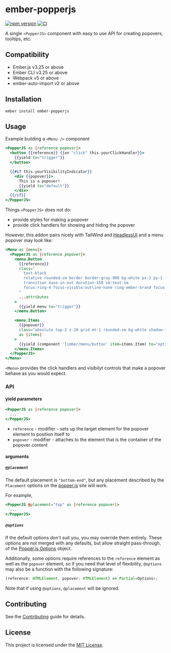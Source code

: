 # ember-popperjs

[![npm version](https://badge.fury.io/js/ember-popperjs.svg)](https://badge.fury.io/js/ember-popperjs)
[![CI](https://github.com/NullVoxPopuli/ember-popperjs/actions/workflows/ci.yml/badge.svg?branch=main&event=push)](https://github.com/NullVoxPopuli/ember-popperjs/actions/workflows/ci.yml)


A single `<PopperJS>` component with easy to use API for creating popovers, tooltips, etc.

## Compatibility

* Ember.js v3.25 or above
* Ember CLI v3.25 or above
* Webpack v5 or above
* ember-auto-import v2 or above

## Installation

```
ember install ember-popperjs
```

## Usage

Example building a `<Menu />` component
```hbs
<PopperJS as |reference popover|>
  <button {{reference}} {{on "click" this.yourClickHandler}}>
    {{yield to="trigger"}}
  </button>

  {{#if this.yourVisibilityIndicator}}
    <div {{popover}}>
      This is a popover!
      {{yield to="default"}}
    </div>
  {{/if}}
</PopperJS>
```
Things `<PopperJS>` does not do:
 - provide styles for making a popover
 - provide click handlers for showing and hiding the popover

However, this addon pairs nicely with TailWind and [HeadlessUI](https://github.com/GavinJoyce/ember-headlessui)
and a menu popover may look like: 

```hbs
<Menu as |menu|>
  <PopperJS as |reference popover|>
    <menu.Button
      {{reference}}
      class="
        text-black
        relative rounded-sm border border-gray-900 bg-white px-2 py-1 -my-1 text-left
        transition ease-in-out duration-150 sm:text-sm
        focus:ring-4 focus-visible:outline-none ring-ember-brand focus:outline-none
      "
      ...attributes
    >
      {{yield menu to="trigger"}}
    </menu.Button>

    <menu.Items
      {{popover}}
      class="absolute top-2 z-20 grid mt-1 rounded-sm bg-white shadow-lg min-w-max"
      as |items|
    >
      {{yield (component 'limber/menu/button' item=items.Item) to="options"}}
    </menu.Items>
  </PopperJS>
</Menu>
```
`<Menu>` provides the click handlers and visibilyt controls that make a
popover behave as you would expect.

### API

#### yield parameters

```hbs
<PopperJS as |reference popover|>
  ...
</PopperJS>
```

- `reference` - modifier - sets up the target element for the popover element to position itself to
- `popover` - modifier - attaches to the element that is the container of the popover content
#### arguments

##### `@placement`

The default placement is `"bottom-end"`, but any placement described by the
`Placement` options on the [popper.js](https://popper.js.org/docs/v2/constructors/#options) site will work.

For example,

```hbs
<PopperJS @placement="top" as |reference popover|>
  ...
</PopperJS>
```

##### `@options`

If the default options don't suit you, you may override them entirely.
These options are not merged with any defaults, but allow straight pass-through, of the [Popper.js Options](https://popper.js.org/docs/v2/constructors/#options) object.

Additionally, some options require references to the `reference` element as well as the `popover` element, so if you need that level of flexibility, `@options` may also be a function with the following signature:
```ts
(reference: HTMLElement, popover: HTMLElement) => Partial<Options>;
```

Note that if using `@options`, `@placement` will be ignored.

## Contributing

See the [Contributing](CONTRIBUTING.md) guide for details.


## License

This project is licensed under the [MIT License](LICENSE.md).

